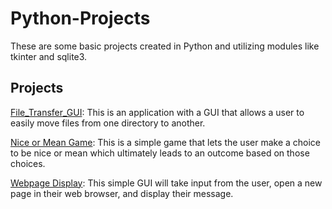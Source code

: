 # Python-Projects

These are some basic projects created in Python and utilizing modules like tkinter and sqlite3.


## Projects

[File_Transfer_GUI](https://github.com/clcar23/Python-Projects/commit/9fa8afe76950eb38e94f1406d9de30b2103974b0): This is an application with a GUI that allows a user to easily move files from one directory to another.


[Nice or Mean Game](https://github.com/clcar23/Python-Projects/blob/main/nice_or_mean_game.py): This is a simple game that lets the user make a choice to be nice or mean which ultimately leads to an outcome based on those choices.


[Webpage Display](https://github.com/clcar23/Python-Projects/blob/main/webpage_GUI_2.py): This simple GUI will take input from the user, open a new page in their web browser, and display their message.
